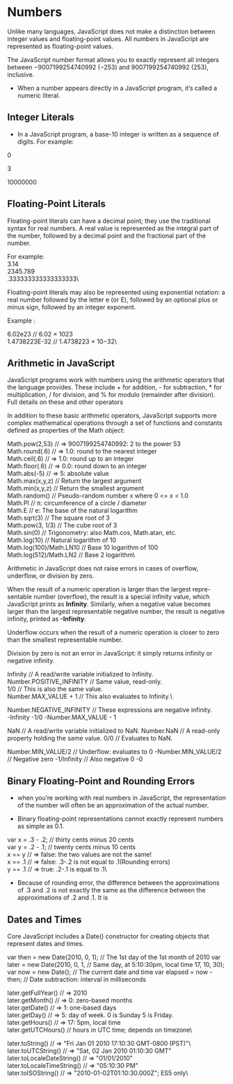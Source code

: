 # Numbers

Unlike many languages, JavaScript does not make a distinction between integer values and floating-point values. All numbers in JavaScript are represented as floating-point values.

The JavaScript number format allows you to exactly represent all integers between −9007199254740992 (−253) and 9007199254740992 (253), inclusive.

* When a number appears directly in a JavaScript program, it’s called a numeric literal.



## Integer Literals 

* In a JavaScript program, a base-10 integer is written as a sequence of digits. For example:

0

3

10000000

## Floating-Point Literals

 Floating-point literals can have a decimal point; they use the traditional syntax for real numbers. A real value is represented as the integral part of the number, followed by a decimal point and the fractional part of the number.

 For example:\
3.14\
2345.789\
.333333333333333333\

 Floating-point literals may also be represented using exponential notation: a real number followed by the letter e (or E), followed by an optional plus or minus sign, followed by an integer exponent.

 Example :

 6.02e23 // 6.02 × 1023\
1.4738223E-32 // 1.4738223 × 10−32\

## Arithmetic in JavaScript

JavaScript programs work with numbers using the arithmetic operators that the language provides. These include + for addition, - for subtraction, * for multiplication, / for division, and % for modulo (remainder after division). Full details on these and other operators

In addition to these basic arithmetic operators, JavaScript supports more complex mathematical operations through a set of functions and constants defined as properties of the Math object:

Math.pow(2,53) // => 9007199254740992: 2 to the power 53\
Math.round(.6) // => 1.0: round to the nearest integer\
Math.ceil(.6) // => 1.0: round up to an integer\
Math.floor(.6) // => 0.0: round down to an integer\
Math.abs(-5) // => 5: absolute value\
Math.max(x,y,z) // Return the largest argument\
Math.min(x,y,z) // Return the smallest argument\
Math.random() // Pseudo-random number x where 0 <= x < 1.0\
Math.PI // π: circumference of a circle / diameter\
Math.E // e: The base of the natural logarithm\
Math.sqrt(3) // The square root of 3\
Math.pow(3, 1/3) // The cube root of 3\
Math.sin(0) // Trigonometry: also Math.cos, Math.atan, etc.\
Math.log(10) // Natural logarithm of 10\
Math.log(100)/Math.LN10 // Base 10 logarithm of 100\
Math.log(512)/Math.LN2 // Base 2 logarithm\


Arithmetic in JavaScript does not raise errors in cases of overflow, underflow, or division by zero.

When the result of a numeric operation is larger than the largest repre-
sentable number (overflow), the result is a special infinity value, which JavaScript prints as **Infinity**. Similarly, when a negative value becomes larger than the largest representable negative number, the result is negative infinity, printed as **-Infinity**.

Underflow occurs when the result of a numeric operation is closer to zero than the smallest representable number.


Division by zero is not an error in JavaScript: it simply returns infinity or negative infinity.

Infinity // A read/write variable initialized to Infinity.\
Number.POSITIVE_INFINITY // Same value, read-only.\
1/0 // This is also the same value.\
Number.MAX_VALUE + 1 // This also evaluates to Infinity.\

Number.NEGATIVE_INFINITY // These expressions are negative infinity.\
-Infinity
-1/0
-Number.MAX_VALUE - 1

NaN // A read/write variable initialized to NaN.
Number.NaN // A read-only property holding the same value.
0/0 // Evaluates to NaN.

Number.MIN_VALUE/2 // Underflow: evaluates to 0
-Number.MIN_VALUE/2 // Negative zero
-1/Infinity // Also negative 0
-0

## Binary Floating-Point and Rounding Errors


* when you’re working with real numbers in JavaScript, the representation of the number will often be an approximation of the actual number.

* Binary floating-point representations cannot exactly represent
numbers as simple as 0.1.

var x = .3 - .2; // thirty cents minus 20 cents\
var y = .2 - .1; // twenty cents minus 10 cents\
x == y // => false: the two values are not the same!\
x == .1 // => false: .3-.2 is not equal to .1(Rounding errors)\
y == .1 // => true: .2-.1 is equal to .1\


* Because of rounding error, the difference between the approximations of .3 and .2 is not exactly the same as the difference between the approximations of .2 and .1. It is




## Dates and Times

Core JavaScript includes a Date() constructor for creating objects that represent dates and times.

var then = new Date(2010, 0, 1); // The 1st day of the 1st month of 2010
var later = new Date(2010, 0, 1, // Same day, at 5:10:30pm, local time
17, 10, 30);
var now = new Date(); // The current date and time
var elapsed = now - then; // Date subtraction: interval in milliseconds


later.getFullYear() // => 2010\
later.getMonth() // => 0: zero-based months\
later.getDate() // => 1: one-based days\
later.getDay() // => 5: day of week. 0 is Sunday 5 is Friday.\
later.getHours() // => 17: 5pm, local time\
later.getUTCHours() // hours in UTC time; depends on timezone\


later.toString() // => "Fri Jan 01 2010 17:10:30 GMT-0800 (PST)"\   
later.toUTCString() // => "Sat, 02 Jan 2010 01:10:30 GMT"\
later.toLocaleDateString() // => "01/01/2010"\
later.toLocaleTimeString() // => "05:10:30 PM"\
later.toISOString() // => "2010-01-02T01:10:30.000Z"; ES5 only\